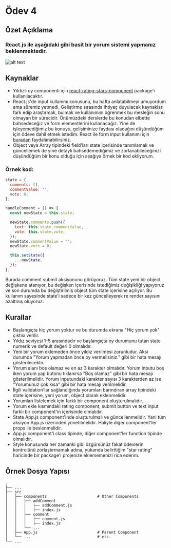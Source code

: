 # Ödev 4

## Özet Açıklama

### React.js ile aşağıdaki gibi basit bir yorum sistemi yapmanız beklenmektedir.

![alt text](/ux.gif)

## Kaynaklar

- Yıldızlı oy componenti için [react-rating-stars-component](https://www.npmjs.com/package/react-rating-stars-component) package'ı kullanılacaktır.
- React.js'de input kullanımı konusunu, bu hafta anlatabilmeyi umuyordum ama süremiz yetmedi. Geliştirme sırasında ihtiyaç duyulacak kaynakları fark edip araştırmak, bulmak ve kullanımını öğrenmek bu mesleğin sonu olmayan bir sürecidir. Önümüzdeki derslerde bu konudan elbette bahsedeceğiz ve form elementlerini kullanacağız. Yine de işleyemediğimiz bu konuyu, gelişiminize faydası olacağını düşündüğüm için ödeve dahil etmek istedim. React ile form input kullanımı için [buradan](https://tr.reactjs.org/docs/forms.html) faydalanabilirsiniz.
- Object veya Array tipindeki field'ları state içerisinde tanımlamak ve güncellemek de yine detaylı bahsedemediğimiz ve zorlanabileceğinizi düşündüğüm bir konu olduğu için aşağıya örnek bir kod ekliyorum.

### Örnek kod:

```js
state = {
  comments: [],
  commentValue: "",
  vote: 0,
};

handleComment = () => {
  const newState = this.state;

  newState.comments.push({
    text: this.state.commentValue,
    vote: this.state.vote,
  });
  newState.commentValue = "";
  newState.vote = 0;

  this.setState({
    ...newState,
  });
};
```

Burada comment submit aksiyonunu görüyoruz. Tüm state yeni bir object değişkene atanıyor, bu değişken içerisinde istediğimiz değişikliği yapıyoruz ve son durumda bu değiştirilmiş object tüm state içerisine açılıyor. Bu kullanım sayesinde state'i sadece bir kez güncelleyerek re render sayısını azaltmış oluyoruz.

## Kurallar

- Başlangıçta hiç yorum yoktur ve bu durumda ekrana "Hiç yorum yok" çıktısı verilir.
- Yıldız seviyesi 1-5 arasındadır ve başlangıçta oy durumunu tutan state numerik ve default değeri 0 olmalıdır.
- Yeni bir yorum eklemeden önce yıldız verilmesi zorunludur. Aksi durumda "Yorum yapmadan önce oy vermelisiniz." gibi bir hata mesajı gösterilecektir.
- Yorum alanı boş olamaz ve en az 3 karakter olmalıdır. Yorum inputu boş iken yorum yap butonu tıklanırsa "Boş olamaz" gibi bir hata mesajı gösterilmelidir. Yorum inputundaki karakter sayısı 3 karakterden az ise "Yorumunuz çok kısa" gibi bir hata mesajı verilmelidir.
- İlgili validation'lar sağlandığında yorumları barındıran array tipindeki state içerisine, yeni yorum, object olarak eklenmelidir.
- Yorumları listelemek için farklı bir component oluşturulmalıdır.
- Yorum ekle kısmındaki rating component, submit button ve text input farklı bir component'in içerisinde olmalıdır.
- State App.js component'inde oluşturulmalı ve güncellenmelidir. Yani tüm aksiyon App.js üzerinden yönetilmelidir. Haliyle diğer component'ler props ile beslenmelidir.
- App.js component'i class tipinde, diğer component'ler function tipinde olmalıdır.
- Style konusunda her zamanki gibi özgürsünüz fakat ödevlerin kontrolünü zorlaştırmamak adına, yukarıda belirttiğim "star rating" haricinde bir package'ı projenize eklememenizi rica ederim.

## Örnek Dosya Yapısı

    .
    ├── ...
    ├── src
    │   ├── components                      # Other Components
    │   │   ├── addComment
    │   │   │   ├── addComment.js
    │   │   │   ├── index.js
    │   │   ├── comment
    │   │   │   ├── comment.js
    │   │   │   ├── index.js
    │   │   └── ...
    │   ├── App.js                          # Parent Component
    │   └── ...                             # etc.
    └── ...
